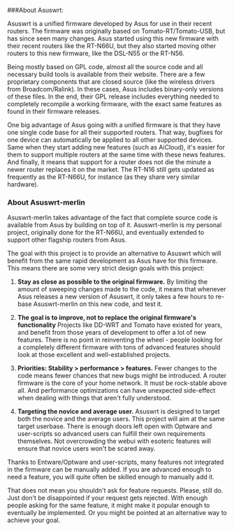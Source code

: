 ###About Asuswrt:

Asuswrt is a unified firmware developed by Asus for use in their recent routers.  The firmware was originally based on Tomato-RT/Tomato-USB, but has since seen many changes.  Asus started using this new firmware with their recent routers like the RT-N66U, but they also started moving other routers to this new firmware, like the DSL-N55 or the RT-N56.

Being mostly based on GPL code, almost all the source code and all necessary build tools is available from their website.  There are a few proprietary components that are closed source (like the wireless drivers from Broadcom/Ralink).  In these cases, Asus includes binary-only versions of these files.  In the end, their GPL release includes everything needed to completely recompile a working firmware, with the exact same features as found in their firmware releases.

One big advantage of Asus going with a unified firmware is that they have one single code base for all their supported routers.  That way, bugfixes for one device can automatically be applied to all other supported devices.  Same when they start adding new features (such as AiCloud), it's easier for them to support multiple routers at the same time with these news features.  And finally, it means that support for a router does not die the minute a newer router replaces it on the market.  The RT-N16 still gets updated as frequently as the RT-N66U, for instance (as they share very similar hardware).

### About Asuswrt-merlin

Asuswrt-merlin takes advantage of the fact that complete source code is available from Asus by building on top of it.  Asuswrt-merlin is my personal project, originally done for the RT-N66U, and eventually extended to support other flagship routers from Asus.

The goal with this project is to provide an alternative to Asuswrt which will benefit from the same rapid development as Asus have for this firmware.  This means there are some very strict design goals with this project:

1. **Stay as close as possible to the original firmware.**  By limiting the amount of sweeping changes made to the code, it means that whenever Asus releases a new version of Asuswrt, it only takes a few hours to re-base Asuswrt-merlin on this new code, and test it.

2. **The goal is to improve, not to replace the original firmware's functionality**  Projects like DD-WRT and Tomato have existed for years, and benefit from those years of development to offer a lot of new features.  There is no point in reinventing the wheel - people looking for a completely different firmware with tons of advanced features should look at those excellent and well-established projects.

3. **Priorities: Stability > performance > features.**  Fewer changes to the code means fewer chances that new bugs might be introduced.  A router firmware is the core of your home network.  It must be rock-stable above all.  And performance optimizations can have unexpected side-effect when dealing with things that aren't fully understood.

4. **Targeting the novice and average user.** Asuswrt is designed to target both the novice and the average users.  This project will aim at the same target userbase.  There is enough doors left open with Optware and user-scripts so advanced users can fulfill their own requirements themselves.  Not overcrowding the webui with esoteric features will ensure that novice users won't be scared away.


Thanks to Entware/Optware and user-scripts, many features not integrated in the firmware can be manually added.  If you are advanced enough to need a feature, you will quite often be skilled enough to manually add it.

That does not mean you shouldn't ask for feature requests.  Please, still do.  Just don't be disappointed if your request gets rejected.  With enough people asking for the same feature, it might make it popular enough to eventually be implemented.  Or you might be pointed at an alternative way to achieve your goal.
